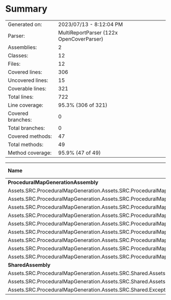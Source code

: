 ﻿# Summary
|||
|:---|:---|
| Generated on: | 2023/07/13 - 8:12:04 PM |
| Parser: | MultiReportParser (122x OpenCoverParser) |
| Assemblies: | 2 |
| Classes: | 12 |
| Files: | 12 |
| Covered lines: | 306 |
| Uncovered lines: | 15 |
| Coverable lines: | 321 |
| Total lines: | 722 |
| Line coverage: | 95.3% (306 of 321) |
| Covered branches: | 0 |
| Total branches: | 0 |
| Covered methods: | 47 |
| Total methods: | 49 |
| Method coverage: | 95.9% (47 of 49) |

|**Name**|**Covered**|**Uncovered**|**Coverable**|**Total**|**Line coverage**|**Covered**|**Total**|**Branch coverage**|**Covered**|**Total**|**Method coverage**|
|:---|---:|---:|---:|---:|---:|---:|---:|---:|---:|---:|---:|
|**ProceduralMapGenerationAssembly**|**294**|**15**|**309**|**664**|**95.1%**|**0**|**0**|****|**44**|**46**|**95.6%**|
|Assets.SRC.ProceduralMapGeneration.Assets.SRC.ProceduralMapGeneration.Assets.SRC.ProceduralMapGeneration.PathFinding.NewPathFinding|108|2|110|188|98.1%|0|0||12|13|92.3%|
|Assets.SRC.ProceduralMapGeneration.Assets.SRC.ProceduralMapGeneration.Assets.SRC.ProceduralMapGeneration.PathFinding.PathMapBuilder|28|6|34|57|82.3%|0|0||3|4|75%|
|Assets.SRC.ProceduralMapGeneration.Assets.SRC.ProceduralMapGeneration.Noise.PerlinNoiseGenerator|13|0|13|23|100%|0|0||1|1|100%|
|Assets.SRC.ProceduralMapGeneration.Assets.SRC.ProceduralMapGeneration.ScriptableObjects.DirectionalTilesScriptableObject|3|0|3|146|100%|0|0||1|1|100%|
|Assets.SRC.ProceduralMapGeneration.Assets.SRC.ProceduralMapGeneration.Structs.DirectionIDStruct|6|0|6|12|100%|0|0||12|12|100%|
|Assets.SRC.ProceduralMapGeneration.Assets.SRC.ProceduralMapGeneration.Structs.MapBuilderStruct|3|0|3|12|100%|0|0||6|6|100%|
|Assets.SRC.ProceduralMapGeneration.Assets.SRC.ProceduralMapGeneration.Utilities.ChunkHandler|72|0|72|113|100%|0|0||3|3|100%|
|Assets.SRC.ProceduralMapGeneration.Assets.SRC.ProceduralMapGeneration.Utilities.GridCreate|55|1|56|87|98.2%|0|0||5|5|100%|
|Assets.SRC.ProceduralMapGeneration.Assets.SRC.ProceduralMapGeneration.Utilities.PopulateTilePositions|6|6|12|26|50%|0|0||1|1|100%|
|**SharedAssembly**|**12**|**0**|**12**|**58**|**100%**|**0**|**0**|****|**3**|**3**|**100%**|
|Assets.SRC.ProceduralMapGeneration.Assets.SRC.Shared.Assets.SRC.Shared.Utilities.GenericUtilities|9|0|9|36|100%|0|0||1|1|100%|
|Assets.SRC.ProceduralMapGeneration.Assets.SRC.Shared.Assets.SRC.Shared.Utilities.VectorMath|1|0|1|9|100%|0|0||1|1|100%|
|Assets.SRC.ProceduralMapGeneration.Assets.SRC.Shared.Exceptions.CustomExceptions|2|0|2|13|100%|0|0||1|1|100%|
